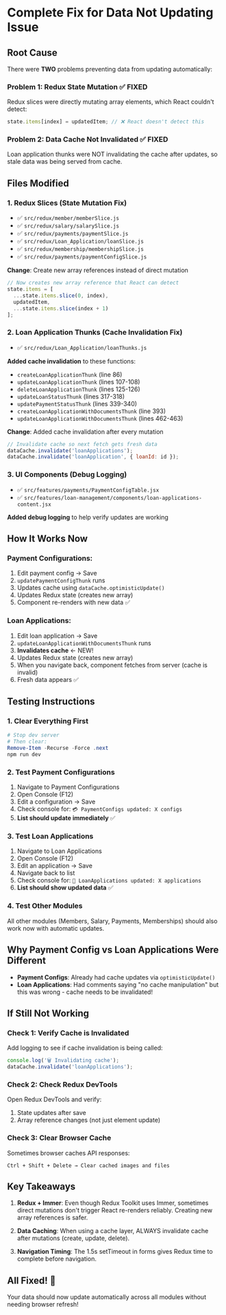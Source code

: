 # Complete Fix for Data Not Updating Issue

## Root Cause

There were **TWO** problems preventing data from updating automatically:

### Problem 1: Redux State Mutation ✅ FIXED
Redux slices were directly mutating array elements, which React couldn't detect:
```javascript
state.items[index] = updatedItem; // ❌ React doesn't detect this
```

### Problem 2: Data Cache Not Invalidated ✅ FIXED  
Loan application thunks were NOT invalidating the cache after updates, so stale data was being served from cache.

## Files Modified

### 1. Redux Slices (State Mutation Fix)
- ✅ `src/redux/member/memberSlice.js`
- ✅ `src/redux/salary/salarySlice.js`
- ✅ `src/redux/payments/paymentSlice.js`
- ✅ `src/redux/Loan_Application/loanSlice.js`
- ✅ `src/redux/membership/membershipSlice.js`
- ✅ `src/redux/payments/paymentConfigSlice.js`

**Change**: Create new array references instead of direct mutation
```javascript
// Now creates new array reference that React can detect
state.items = [
  ...state.items.slice(0, index),
  updatedItem,
  ...state.items.slice(index + 1)
];
```

### 2. Loan Application Thunks (Cache Invalidation Fix)
- ✅ `src/redux/Loan_Application/loanThunks.js`

**Added cache invalidation** to these functions:
- `createLoanApplicationThunk` (line 86)
- `updateLoanApplicationThunk` (lines 107-108)
- `deleteLoanApplicationThunk` (lines 125-126)
- `updateLoanStatusThunk` (lines 317-318)
- `updatePaymentStatusThunk` (lines 339-340)
- `createLoanApplicationWithDocumentsThunk` (line 393)
- `updateLoanApplicationWithDocumentsThunk` (lines 462-463)

**Change**: Added cache invalidation after every mutation
```javascript
// Invalidate cache so next fetch gets fresh data
dataCache.invalidate('loanApplications');
dataCache.invalidate('loanApplication', { loanId: id });
```

### 3. UI Components (Debug Logging)
- ✅ `src/features/payments/PaymentConfigTable.jsx`
- ✅ `src/features/loan-management/components/loan-applications-content.jsx`

**Added debug logging** to help verify updates are working

## How It Works Now

### Payment Configurations:
1. Edit payment config → Save
2. `updatePaymentConfigThunk` runs
3. Updates cache using `dataCache.optimisticUpdate()`  
4. Updates Redux state (creates new array)
5. Component re-renders with new data ✅

### Loan Applications:
1. Edit loan application → Save
2. `updateLoanApplicationWithDocumentsThunk` runs
3. **Invalidates cache** ← NEW!
4. Updates Redux state (creates new array)
5. When you navigate back, component fetches from server (cache is invalid)
6. Fresh data appears ✅

## Testing Instructions

### 1. Clear Everything First
```powershell
# Stop dev server
# Then clear:
Remove-Item -Recurse -Force .next
npm run dev
```

### 2. Test Payment Configurations
1. Navigate to Payment Configurations
2. Open Console (F12)
3. Edit a configuration → Save
4. Check console for: `💳 PaymentConfigs updated: X configs`
5. **List should update immediately** ✅

### 3. Test Loan Applications  
1. Navigate to Loan Applications
2. Open Console (F12)
3. Edit an application → Save
4. Navigate back to list
5. Check console for: `💼 LoanApplications updated: X applications`
6. **List should show updated data** ✅

### 4. Test Other Modules
All other modules (Members, Salary, Payments, Memberships) should also work now with automatic updates.

## Why Payment Config vs Loan Applications Were Different

- **Payment Configs**: Already had cache updates via `optimisticUpdate()`
- **Loan Applications**: Had comments saying "no cache manipulation" but this was wrong - cache needs to be invalidated!

## If Still Not Working

### Check 1: Verify Cache is Invalidated
Add logging to see if cache invalidation is being called:
```javascript
console.log('🗑️ Invalidating cache');
dataCache.invalidate('loanApplications');
```

### Check 2: Check Redux DevTools
Open Redux DevTools and verify:
1. State updates after save
2. Array reference changes (not just element update)

### Check 3: Clear Browser Cache
Sometimes browser caches API responses:
```
Ctrl + Shift + Delete → Clear cached images and files
```

## Key Takeaways

1. **Redux + Immer**: Even though Redux Toolkit uses Immer, sometimes direct mutations don't trigger React re-renders reliably. Creating new array references is safer.

2. **Data Caching**: When using a cache layer, ALWAYS invalidate cache after mutations (create, update, delete).

3. **Navigation Timing**: The 1.5s setTimeout in forms gives Redux time to complete before navigation.

## All Fixed! 🎉

Your data should now update automatically across all modules without needing browser refresh!
